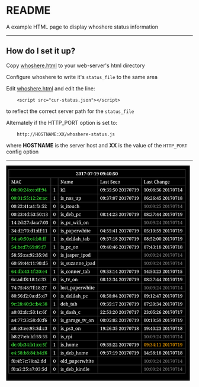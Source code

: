 # README #

A example HTML page to display whoshere status information


-------

## How do I set it up? ##

Copy [whoshere.html](/WWW/whoshere.html) to your web-server's html directory

Configure whoshere to write it's `status_file` to the same area

Edit [whoshere.html](/WWW/whoshere.html) and edit the line:

```
    <script src="cur-status.json"></script>
```

to reflect the correct server path for the `status_file`

Alternately if the HTTP_PORT option is set to:

```
    http://HOSTNAME:XX/whoshere-status.js
```
where **HOSTNAME** is the server host and **XX** is the value of the `HTTP_PORT` config option

---

![+webpage](/WWW/.screen_shots/Screenshot_44.png)


